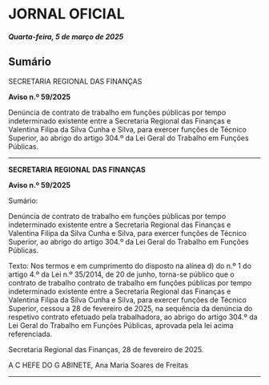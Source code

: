 # JORNAL OFICIAL

##### Quarta-feira, 5 de março de 2025

## **Sumário**

SECRETARIA REGIONAL DAS FINANÇAS

**Aviso n.º 59/2025**

Denúncia de contrato de trabalho em funções públicas por tempo indeterminado
existente entre a Secretaria Regional das Finanças e Valentina Filipa da Silva Cunha
e Silva, para exercer funções de Técnico Superior, ao abrigo do artigo 304.º da Lei
Geral do Trabalho em Funções Públicas.




---

**SECRETARIA** **REGIONAL** **DAS** **FINANÇAS**


**Aviso n.º 59/2025**


Sumário:

Denúncia de contrato de trabalho em funções públicas por tempo indeterminado existente entre a Secretaria Regional das Finanças e
Valentina Filipa da Silva Cunha e Silva, para exercer funções de Técnico Superior, ao abrigo do artigo 304.º da Lei Geral do Trabalho
em Funções Públicas.

Texto:
Nos termos e em cumprimento do disposto na alínea d) do n.º 1 do artigo 4.º da Lei n.º 35/2014, de 20 de junho, torna-se
público que o contrato de trabalho contrato de trabalho em funções públicas por tempo indeterminado existente entre a
Secretaria Regional das Finanças e Valentina Filipa da Silva Cunha e Silva, para exercer funções de Técnico Superior, cessou
a 28 de fevereiro de 2025, na sequência da denúncia do respetivo contrato efetuado pela trabalhadora, ao abrigo do artigo
304.º da Lei Geral do Trabalho em Funções Públicas, aprovada pela lei acima referenciada.


Secretaria Regional das Finanças, 28 de fevereiro de 2025.

A C HEFE DO G ABINETE, Ana Maria Soares de Freitas




---
